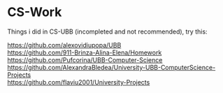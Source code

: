 # CS-Work
Things i did in CS-UBB (incompleted and not recommended), try this:

 https://github.com/alexovidiupopa/UBB <br />
 https://github.com/911-Brinza-Alina-Elena/Homework <br />
 https://github.com/Pufcorina/UBB-Computer-Science <br />
 https://github.com/AlexandraBledea/University-UBB-ComputerScience-Projects <br />
 https://github.com/flaviu2001/University-Projects <br />
